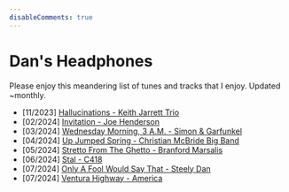 ```yaml
---
disableComments: true
---
```


<h1>Dan's Headphones</h1>

Please enjoy this meandering list of tunes and tracks that I enjoy. Updated ~monthly.

- [11/2023] <a href="https://www.youtube.com/watch?v=G2RFKpPZcow">Hallucinations - Keith Jarrett Trio</a>
- [02/2024] <a href="https://www.youtube.com/watch?v=svoGEnDX95c">Invitation - Joe Henderson</a> 
- [03/2024] <a href="https://www.youtube.com/watch?v=K63CD2pwjD0">Wednesday Morning, 3 A.M. - Simon & Garfunkel</a>
- [04/2024] <a href="https://www.youtube.com/watch?v=8NjUxjsnKgo">Up Jumped Spring - Christian McBride Big Band</a> 
- [05/2024] <a href="https://www.youtube.com/watch?v=EwS0ccjya_I">Stretto From The Ghetto - Branford Marsalis</a> 
- [06/2024] <a href="https://www.youtube.com/watch?v=0E5l2GHBxB8">Stal - C418</a> 
- [07/2024] <a href="https://www.youtube.com/watch?v=Hvz0TOm0zgI">Only A Fool Would Say That - Steely Dan</a> 
- [07/2024] <a href="https://www.youtube.com/watch?v=tnV7dTXlXxs">Ventura Highway - America</a> 
